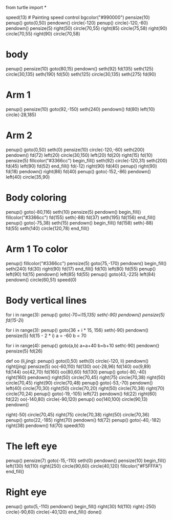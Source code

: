 from turtle import *

speed(13) # Painting speed control
bgcolor("#990000")
pensize(10)
penup()
goto(0,50)
pendown()
circle(-120)
penup()
circle(-120,-60)
pendown()
pensize(5)
right(50)
circle(70,55)
right(85)
circle(75,58)
right(90)
circle(70,55)
right(90)
circle(70,58)

# body
penup()
pensize(10)
goto(80,15)
pendown()
seth(92)
fd(135)
seth(125)
circle(30,135)
seth(190)
fd(50)
seth(125)
circle(30,135)
seth(275)
fd(90)

# Arm 1
penup()
pensize(10)
goto(92,-150)
seth(240)
pendown()
fd(80)
left(10)
circle(-28,185)

# Arm 2
penup()
goto(0,50)
seth(0)
pensize(10)
circle(-120,-60)
seth(200)
pendown()
fd(72)
left(20)
circle(30,150)
left(20)
fd(20)
right(15)
fd(10)
pensize(5)
fillcolor("#3366cc")
begin_fill()
seth(92)
circle(-120,31)
seth(200)
fd(45)
left(90)
fd(52)
end_fill()
fd(-12)
right(90)
fd(40)
penup()
right(90)
fd(18)
pendown()
right(86)
fd(40)
penup()
goto(-152,-86)
pendown()
left(40)
circle(35,90)
# Body coloring
penup()
goto(-80,116)
seth(10)
pensize(5)
pendown()
begin_fill()
fillcolor("#3366cc")
fd(155)
seth(-88)
fd(37)
seth(195)
fd(156)
end_fill()
penup()
goto(-75,38)
seth(15)
pendown()
begin_fill()
fd(158)
seth(-88)
fd(55)
seth(140)
circle(120,78)
end_fill()
# Arm 1 To color
penup()
fillcolor("#3366cc")
pensize(5)
goto(75,-170)
pendown()
begin_fill()
seth(240)
fd(30)
right(90)
fd(17)
end_fill()
fd(10)
left(80)
fd(55)
penup()
left(90)
fd(15)
pendown()
left(85)
fd(55)
penup()
goto(43,-225)
left(84)
pendown()
circle(60,51)
speed(0)

# Body vertical lines
for i in range(3):
  penup()
  goto(-70+i*15,135)
  seth(-90)
  pendown()
  pensize(5)
  fd(15-2*i)

for i in range(3):
  penup()
  goto(36 + i * 15, 156)
  seth(-90)
  pendown()
  pensize(5)
  fd(15 - 2 * i)
  a = -60
  b = 70

for i in range(4):
  penup()
  goto(a,b)
  a=a+40
  b=b+10
  seth(-90)
  pendown()
  pensize(5)
  fd(26)

def oo (li,jing):
  penup()
  goto(0,50)
  seth(0)
  circle(-120, li)
  pendown()
  right(jing)
  pensize(5)
  oo(-60,110)
  fd(130)
  oo(-28,96)
  fd(140)
  oo(9,89)
  fd(144)
  oo(42,70)
  fd(160)
  oo(80,60)
  fd(130)
  penup()
  goto(-80,-40)
  right(160)
  pendown()
  right(50)
  circle(70,45)
  right(75)
  circle(70,38)
  right(50)
  circle(70,45)
  right(90)
  circle(70,48)
  penup()
  goto(-53,-70)
  pendown()
  left(40)
  circle(70,30)
  right(50)
  circle(70,20)
  right(50)
  circle(70,38)
  right(70)
  circle(70,24)
  penup()
  goto(-19,-105)
  left(72)
  pendown()
  fd(22)
  right(60)
  fd(22)
  oo(-140,80)
  circle(-90,120)
  penup()
  oo(140,100)
  circle(90,13)
  pendown()


right(-50)
circle(70,45)
right(75)
circle(70,38)
right(50)
circle(70,36)
penup()
goto(22,-185)
right(70)
pendown()
fd(72)
penup()
goto(-40,-182)
right(38)
pendown()
fd(70)
speed(10)
# The left eye
penup()
pensize(7)
goto(-15,-110)
seth(0)
pendown()
pensize(10)
begin_fill()
left(130)
fd(110)
right(250)
circle(90,60)
circle(40,120)
fillcolor("#F5FFFA")
end_fill()

# Right eye
penup()
goto(5,-110)
pendown()
begin_fill()
right(30)
fd(110)
right(-250)
circle(-90,60)
circle(-40,120)
end_fill()
done()
